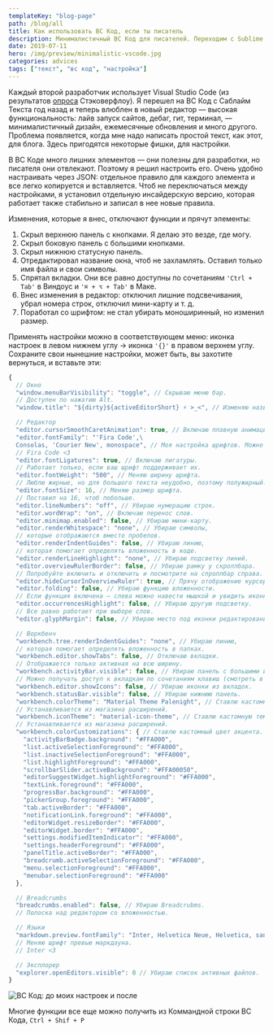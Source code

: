 ```yaml
---
templateKey: "blog-page"
path: /blog/all
title: Как использовать ВС Код, если ты писатель
description: Минималистичный ВС Код для писателей. Переходим с Sublime Text. Расширения не нужны
date: 2019-07-11
hero: /img/preview/minimalistic-vscode.jpg
categories: advices
tags: ["текст", "вс код", "настройка"]
---
```


Каждый второй разработчик использует Visual Studio Code (из результатов [опроса](https://insights.stackoverflow.com/survey/2019#development-environments-and-tools) Стэковерфлоу). Я перешел на ВС Код с Саблайм Текста год назад и теперь влюблен в новый редактор — высокая функциональность: лайв запуск сайтов, дебаг, гит, терминал, — минималистичный дизайн, ежемесячные обновления и много другого. Проблема появляется, когда мне надо написать простой текст, как этот, для блога. Здесь пригодятся некоторые фишки, для настройки.

В ВС Коде много лишних элементов — они полезны для разработки, но писателя они отвлекают. Поэтому я решил настроить его. Очень удобно настраивать через JSON: отдельное правило для каждого элемента и все легко копируется и вставляется. Чтоб не переключаться между настройками, я установил отдельную инсайдерскую версию, которая работает также стабильно и записал в нее новые правила.

Изменения, которые я внес, отключают функции и прячут элементы:

1. Скрыл верхнюю панель с кнопками. Я делаю это везде, где могу.
2. Скрыл боковую панель с большими кнопками.
3. Скрыл нижнюю статусную панель.
4. Отредактировал название окна, чтоб не захламлять. Оставил только имя файла и свои символы.
5. Спрятал вкладки. Они все равно доступны по сочетаниям `'Ctrl + Tab'` в Виндоус и `'⌘ + ⌥ + Tab'` в Маке.
6. Внес изменения в редактор: отключил лишние подсвечивания, убрал номера строк, отключил мини-карту и т. д.
7. Поработал со шрифтом: не стал убирать моноширинный, но изменил размер.

Применять настройки можно в соответствующем меню: иконка настроек в левом нижнем углу → иконка `'{}'` в правом верхнем углу. Сохраните свои нынешние настройки, может быть, вы захотите вернуться, и вставьте эти:

```javascript
{
  // Окно
  "window.menuBarVisibility": "toggle", // Скрываю меню бар.
  // Доступен по нажатию Alt.
  "window.title": "${dirty}${activeEditorShort} ⚡ >_<", // Изменяю название окна

  // Редактор
  "editor.cursorSmoothCaretAnimation": true, // Включаю плавную анимацию движения курсора
  "editor.fontFamily": "'Fira Code',\
  Consolas, 'Courier New', monospace", // Моя настройка шрифтов. Можно вставить свою.
  // Fira Code <3
  "editor.fontLigatures": true, // Включаю лигатуры.
  // Работает только, если ваш шрифт поддерживает их.
  "editor.fontWeight": "500", // Меняю ширину шрифта.
  // Люблю жирные, но для большого текста неудобно, поэтому полужирный.
  "editor.fontSize": 16, // Меняю размер шрифта.
  // Поставил на 16, чтоб побольше.
  "editor.lineNumbers": "off", // Убираю нумерацию строк.
  "editor.wordWrap": "on", // Включаю перенос слов.
  "editor.minimap.enabled": false, // Убираю мини-карту.
  "editor.renderWhitespace": "none", // Убираю символы,
  // которые отображаются вместо пробелов.
  "editor.renderIndentGuides": false, // Убираю линию,
  // которая помогает определять вложенность в коде.
  "editor.renderLineHighlight": "none", // Убираю подсветку линий.
  "editor.overviewRulerBorder": false, // Убираю рамку у скроллбара.
  // Попробуйте включить и отключить и посмотрите на спроллбар справа.
  "editor.hideCursorInOverviewRuler": true, // Прячу отображение курсора на скроллбаре.
  "editor.folding": false, // Убираю функцию вложенности.
  // Если функция включена — слева можно навести мышкой и увидить иконки.
  "editor.occurrencesHighlight": false, // Убираю другую подсветку.
  // Все равно работает при выборе слов.
  "editor.glyphMargin": false, // Убираю место под иконки редактирования и дебага.

  // Воркбенч
  "workbench.tree.renderIndentGuides": "none", // Убираю линию,
  // которая помогает определять вложенность в папках.
  "workbench.editor.showTabs": false, // Отключаю вкладки.
  // Отображается только активная на всю ширину.
  "workbench.activityBar.visible": false, // Убираю панель с большими иконками слева.
  // Можно получать доступ к вкладкам по сочетаниям клавиш (смотреть в настройках).
  "workbench.editor.showIcons": false, // Убираю иконки из вкладок.
  "workbench.statusBar.visible": false, // Убираю нижнюю панель.
  "workbench.colorTheme": "Material Theme Palenight", // Ставлю кастомную тему.
  // Устанавливается из магазина расширений.
  "workbench.iconTheme": "material-icon-theme", // Ставлю кастомную тему иконок.
  // Устанавливается из магазина расширений.
  "workbench.colorCustomizations": { // Ставлю кастомный цвет акцента.
    "activityBarBadge.background": "#FFA000",
    "list.activeSelectionForeground": "#FFA000",
    "list.inactiveSelectionForeground": "#FFA000",
    "list.highlightForeground": "#FFA000",
    "scrollbarSlider.activeBackground": "#FFA00050",
    "editorSuggestWidget.highlightForeground": "#FFA000",
    "textLink.foreground": "#FFA000",
    "progressBar.background": "#FFA000",
    "pickerGroup.foreground": "#FFA000",
    "tab.activeBorder": "#FFA000",
    "notificationLink.foreground": "#FFA000",
    "editorWidget.resizeBorder": "#FFA000",
    "editorWidget.border": "#FFA000",
    "settings.modifiedItemIndicator": "#FFA000",
    "settings.headerForeground": "#FFA000",
    "panelTitle.activeBorder": "#FFA000",
    "breadcrumb.activeSelectionForeground": "#FFA000",
    "menu.selectionForeground": "#FFA000",
    "menubar.selectionForeground": "#FFA000"
  },

  // Breadcrumbs
  "breadcrumbs.enabled": false, // Убираю Breadcrubms.
  // Полоска над редактором со вложенностью.

  // Языки
  "markdown.preview.fontFamily": "Inter, Helvetica Neue, Helvetica, sans-serif",
  // Меняю шрифт превью маркдауна.
  // Inter <3

  // Эксплорер
  "explorer.openEditors.visible": 0 // Убираю список активных файлов.
}
```

![ВС Код: до моих настроек и после](/img/vscode-transform.png "ВС Код: до моих настроек и после")

Многие функции все еще можно получить из Коммандной строки ВС Кода, `Ctrl + Shif + P`
